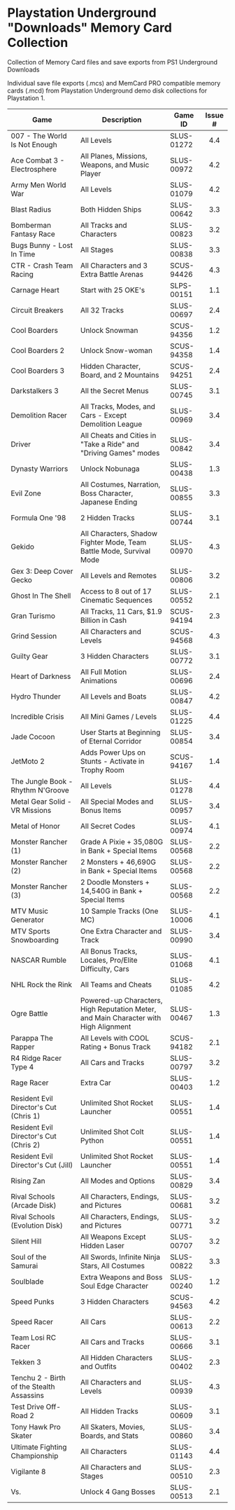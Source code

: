 # Playstation Underground "Downloads" Memory Card Collection
Collection of Memory Card files and save exports from PS1 Underground Downloads

Individual save file exports (.mcs) and MemCard PRO compatible memory cards (.mcd) from Playstation Underground demo disk collections for Playstation 1.

| Game        | Description | Game ID | Issue # |
| -------     | ----------- | ------------ | :------: | 
| 007 - The World Is Not Enough | All Levels | SLUS-01272 | 4.4 |
| Ace Combat 3 - Electrosphere | All Planes, Missions, Weapons, and Music Player | SLUS-00972 | 4.2 |
| Army Men World War | All Levels | SLUS-01079 | 4.2 |
| Blast Radius | Both Hidden Ships | SLUS-00642 | 3.3 |
| Bomberman Fantasy Race | All Tracks and Characters | SLUS-00823 | 3.2 |
| Bugs Bunny - Lost In Time | All Stages | SLUS-00838 | 3.3 |
| CTR - Crash Team Racing | All Characters and 3 Extra Battle Arenas | SCUS-94426 | 4.3 |
| Carnage Heart | Start with 25 OKE's | SLPS-00151 | 1.1 |
| Circuit Breakers | All 32 Tracks | SLUS-00697 | 2.4 |
| Cool Boarders | Unlock Snowman  | SCUS-94356 | 1.2 |
| Cool Boarders 2 | Unlock Snow-woman | SCUS-94358 | 1.4 |
| Cool Boarders 3 | Hidden Character, Board, and 2 Mountains | SCUS-94251 | 2.4 |
| Darkstalkers 3 | All the Secret Menus | SLUS-00745 | 3.1 |
| Demolition Racer | All Tracks, Modes, and Cars - Except Demolition League | SLUS-00969 | 3.4 |
| Driver | All Cheats and Cities in "Take a Ride" and "Driving Games" modes | SLUS-00842 | 3.4 |
| Dynasty Warriors | Unlock Nobunaga | SLUS-00438 | 1.3 |
| Evil Zone | All Costumes, Narration, Boss Character, Japanese Ending | SLUS-00855 | 3.3 |
| Formula One '98 | 2 Hidden Tracks | SLUS-00744 | 3.1|
| Gekido | All Characters, Shadow Fighter Mode, Team Battle Mode, Survival Mode | SLUS-00970 | 4.3 |
| Gex 3: Deep Cover Gecko | All Levels and Remotes | SLUS-00806 | 3.2 |
| Ghost In The Shell | Access to 8 out of 17 Cinematic Sequences | SLUS-00552 | 2.1 |
| Gran Turismo | All Tracks, 11 Cars, $1.9 Billion in Cash | SCUS-94194 |2.3 |
| Grind Session | All Characters and Levels | SCUS-94568 | 4.3 |
| Guilty Gear | 3 Hidden Characters | SLUS-00772 | 3.1 |
| Heart of Darkness | All Full Motion Animations | SLUS-00696 | 2.4 |
| Hydro Thunder | All Levels and Boats | SLUS-00847 | 4.2 |
| Incredible Crisis | All Mini Games / Levels | SLUS-01225 | 4.4 |
| Jade Cocoon | User Starts at Beginning of Eternal Corridor | SLUS-00854 | 3.4 |
| JetMoto 2 | Adds Power Ups on Stunts - Activate in Trophy Room | SCUS-94167 | 1.4 |
| The Jungle Book - Rhythm N'Groove | All Levels | SLUS-01278 | 4.4 |
| Metal Gear Solid - VR Missions | All Special Modes and Bonus Items | SLUS-00957 | 3.4 |
| Metal of Honor | All Secret Codes | SLUS-00974 | 4.1 |
| Monster Rancher (1) | Grade A Pixie + 35,080G in Bank + Special Items | SLUS-00568 | 2.2 |
| Monster Rancher (2) | 2 Monsters + 46,690G in Bank + Special Items | SLUS-00568 | 2.2 |
| Monster Rancher (3) | 2 Doodle Monsters + 14,540G in Bank + Special Items | SLUS-00568 | 2.2 |
| MTV Music Generator | 10 Sample Tracks (One MC) | SLUS-10006 | 4.1 |
| MTV Sports Snowboarding | One Extra Character and Track | SLUS-00990 | 3.4 |
| NASCAR Rumble | All Bonus Tracks, Locales, Pro/Elite Difficulty, Cars | SLUS-01068 | 4.1 |
| NHL Rock the Rink | All Teams and Cheats | SLUS-01085 | 4.2 |
| Ogre Battle  | Powered-up Characters, High Reputation Meter, and Main Character with High Alignment | SLUS-00467 | 1.3 |
| Parappa The Rapper | All Levels with COOL Rating + Bonus Track | SCUS-94182 |  2.1 |
| R4 Ridge Racer Type 4 | All Cars and Tracks | SLUS-00797 | 3.2 |
| Rage Racer | Extra Car  | SLUS-00403 | 1.2 |
| Resident Evil Director's Cut (Chris 1) | Unlimited Shot Rocket Launcher | SLUS-00551 | 1.4 |
| Resident Evil Director's Cut (Chris 2) | Unlimited Shot Colt Python | SLUS-00551 | 1.4 |
| Resident Evil Director's Cut (Jill) | Unlimited Shot Rocket Launcher  | SLUS-00551 | 1.4 |
| Rising Zan | All Modes and Options | SLUS-00829 | 3.4|
| Rival Schools (Arcade Disk) | All Characters, Endings, and Pictures | SLUS-00681 | 3.2 |
| Rival Schools (Evolution Disk) | All Characters, Endings, and Pictures | SLUS-00771 | 3.2 |
| Silent Hill | All Weapons Except Hidden Laser | SLUS-00707 | 3.2 |
| Soul of the Samurai | All Swords, Infinite Ninja Stars, All Costumes | SLUS-00822 | 3.3 |
| Soulblade | Extra Weapons and Boss Soul Edge Character | SLUS-00240 | 1.2 |
| Speed Punks | 3 Hidden Characters | SCUS-94563 | 4.2 |
| Speed Racer | All Cars | SLUS-00613 | 2.2 |
| Team Losi RC Racer | All Cars and Tracks | SLUS-00666 | 3.1 |
| Tekken 3 | All Hidden Characters and Outfits | SLUS-00402 | 2.3 |
| Tenchu 2 - Birth of the Stealth Assassins | All Characters and Levels | SLUS-00939 | 4.3 |
| Test Drive Off-Road 2 | All Hidden Tracks | SLUS-00609 | 3.1 |
| Tony Hawk Pro Skater | All Skaters, Movies, Boards, and Stats | SLUS-00860 | 3.4 |
| Ultimate Fighting Championship | All Characters | SLUS-01143 | 4.4 |
| Vigilante 8 | All Characters and Stages | SLUS-00510 | 2.3 |
| Vs. | Unlock 4 Gang Bosses | SLUS-00513 | 2.1 |

